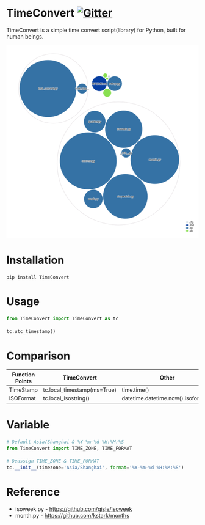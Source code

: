 # TimeConvert [![Gitter](https://badges.gitter.im/Brightcells/TimeConvert.svg)](https://gitter.im/Brightcells/TimeConvert?utm_source=badge&utm_medium=badge&utm_campaign=pr-badge&utm_content=body_badge)
TimeConvert is a simple time convert script(library) for Python, built for human beings.

![Visualization of the codebase](./diagram.svg)

# Installation
```shell
pip install TimeConvert
```

# Usage
```python
from TimeConvert import TimeConvert as tc

tc.utc_timestamp()
```

# Comparison
| Function Points | TimeConvert | Other |
| ---- | ---- | ---- |
| TimeStamp | tc.local_timestamp(ms=True) | time.time() |
| ISOFormat | tc.local_isostring() | datetime.datetime.now().isoformat() |


# Variable
```python
# Default Asia/Shanghai & %Y-%m-%d %H:%M:%S
from TimeConvert import TIME_ZONE, TIME_FORMAT

# Deassign TIME_ZONE & TIME_FORMAT
tc.__init__(timezone='Asia/Shanghai', format='%Y-%m-%d %H:%M:%S')
```

# Reference
* isoweek.py - https://github.com/gisle/isoweek
* month.py - https://github.com/kstark/months
